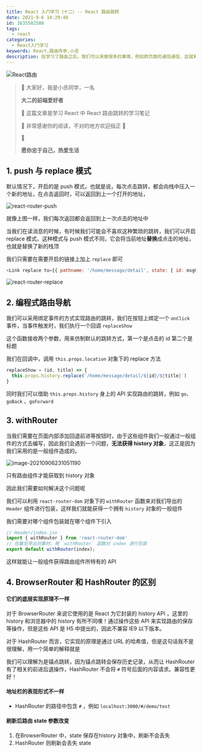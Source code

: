 ```yaml
---
title: React 入门学习（十二）-- React 路由跳转
date: 2021-9-6 14:29:48
id: 1635582588
tags:
  - react
categories:
  - React入门学习
keywords: React,路由传参,小丞
description: 在学习了路由之后，我们可以来做很多的事情，例如跨页面的通信通信，这就离不开路由传参了，params，search等...
---
```


![React路由](https://ljcimg.oss-cn-beijing.aliyuncs.com/img/react-%E8%B7%AF%E7%94%B1.gif)

> 📢 大家好，我是小丞同学，一名<div color=#2e86de>**大二的前端爱好者**</div>
>
> 📢 这篇文章是学习 React 中 React 路由跳转的学习笔记
>
> 📢 非常感谢你的阅读，不对的地方欢迎指正 🙏
>
> 📢 <div color=#f368e0>**愿你忠于自己，热爱生活**</div>

## 1. push 与 replace 模式

默认情况下，开启的是 push 模式，也就是说，每次点击跳转，都会向栈中压入一个新的地址，在点击返回时，可以返回到上一个打开的地址，

![react-router-push](https://ljcimg.oss-cn-beijing.aliyuncs.com/img/react-router-push.gif)

就像上图一样，我们每次返回都会返回到上一次点击的地址中

当我们在读消息的时候，有时候我们可能会不喜欢这种繁琐的跳转，我们可以开启 replace 模式，这种模式与 push 模式不同，它会将当前地址**替换**成点击的地址，也就是替换了新的栈顶

我们只需要在需要开启的链接上加上 `replace` 即可

```js
<Link replace to={{ pathname: '/home/message/detail', state: { id: msgObj.id, title: msgObj.title } }}>{msgObj.title}</Link>
```

![react-router-replace](https://ljcimg.oss-cn-beijing.aliyuncs.com/img/react-router-replace.gif)

## 2. 编程式路由导航

我们可以采用绑定事件的方式实现路由的跳转，我们在按钮上绑定一个 `onClick` 事件，当事件触发时，我们执行一个回调 `replaceShow` 

这个函数接收两个参数，用来仿制默认的跳转方式，第一个是点击的 id 第二个是标题

我们在回调中，调用 `this.props.location` 对象下的 replace 方法

```js
replaceShow = (id, title) => {
  this.props.history.replace(`/home/message/detail/${id}/${title}`)
}
```

同时我们可以借助 `this.props.history` 身上的 API 实现路由的跳转，例如 `go`、`goBack` 、`goForward`

## 3. withRouter

当我们需要在页面内部添加回退前进等按钮时，由于这些组件我们一般通过一般组件的方式去编写，因此我们会遇到一个问题，**无法获得 history 对象**，这正是因为我们采用的是一般组件造成的。

![image-20210906231051190](https://ljcimg.oss-cn-beijing.aliyuncs.com/img/image-20210906231051190.png)

只有路由组件才能获取到 history 对象

因此我们需要如何解决这个问题呢

我们可以利用 `react-router-dom` 对象下的 `withRouter` 函数来对我们导出的 `Header` 组件进行包装，这样我们就能获得一个拥有 `history` 对象的一般组件

我们需要对哪个组件包装就在哪个组件下引入

```js
// Header/index.jsx
import { withRouter } from 'react-router-dom'
// 在最后导出对象时，用 `withRouter` 函数对 index 进行包装
export default withRouter(index);
```

这样就能让一般组件获得路由组件所特有的 API

## 4. BrowserRouter 和 HashRouter 的区别

#### **它们的底层实现原理不一样**

对于 BrowserRouter 来说它使用的是 React 为它封装的 history API ，这里的 history 和浏览器中的 history 有所不同噢！通过操作这些 API 来实现路由的保存等操作，但是这些 API 是 H5 中提出的，因此不兼容 IE9 以下版本。

对于 HashRouter 而言，它实现的原理是通过 URL 的哈希值，但是这句话我不是很理解，用一个简单的解释就是

我们可以理解为是锚点跳转，因为锚点跳转会保存历史记录，从而让 HashRouter 有了相关的前进后退操作，HashRouter 不会将 `#` 符号后面的内容请求。兼容性更好！

#### 地址栏的表现形式不一样

- HashRouter 的路径中包含 `#` ，例如 `localhost:3000/#/demo/test`

#### 刷新后路由 state 参数改变

1. 在BrowserRouter 中，state 保存在history 对象中，刷新不会丢失
2. HashRouter 则刷新会丢失 state



